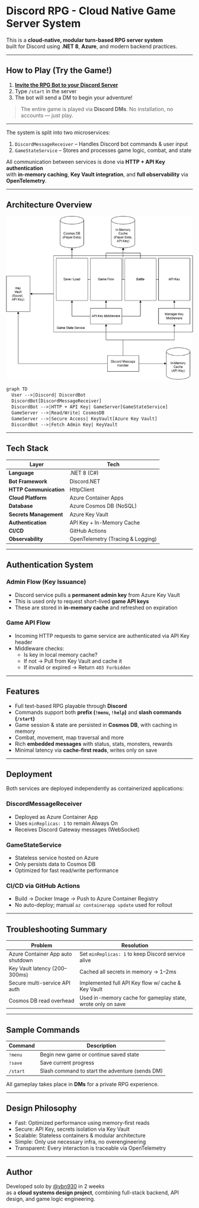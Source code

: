 # Discord RPG - Cloud Native Game Server System

This is a **cloud-native, modular turn-based RPG server system**  
built for Discord using **.NET 8**, **Azure**, and modern backend practices.

---

## How to Play (Try the Game!)

1. **[Invite the RPG Bot to your Discord Server](https://discord.gg/YOUR_INVITE_LINK)**  
2. Type `/start` in the server  
3. The bot will send a DM to begin your adventure!

> The entire game is played via **Discord DMs**.
> No installation, no accounts — just play.

---

The system is split into two microservices:

1. `DiscordMessageReceiver` – Handles Discord bot commands & user input
2. `GameStateService` – Stores and processes game logic, combat, and state

All communication between services is done via **HTTP + API Key authentication**  
with **in-memory caching**, **Key Vault integration**, and **full observability** via **OpenTelemetry**.

---

##  Architecture Overview

![System Diagram](/profile/system_diagram.png)

```mermaid
graph TD
  User -->|Discord| DiscordBot
  DiscordBot[DiscordMessageReceiver]
  DiscordBot -->|HTTP + API Key| GameServer[GameStateService]
  GameServer -->|Read/Write| CosmosDB
  GameServer -->|Secure Access| KeyVault[Azure Key Vault]
  DiscordBot -->|Fetch Admin Key| KeyVault
```

---

## Tech Stack

| Layer | Tech |
|------|------|
| **Language** | .NET 8 (C#) |
| **Bot Framework** | Discord.NET |
| **HTTP Communication** | HttpClient |
| **Cloud Platform** | Azure Container Apps |
| **Database** | Azure Cosmos DB (NoSQL) |
| **Secrets Management** | Azure Key Vault |
| **Authentication** | API Key + In-Memory Cache |
| **CI/CD** | GitHub Actions |
| **Observability** | OpenTelemetry (Tracing & Logging) |

---

## Authentication System

### Admin Flow (Key Issuance)
- Discord service pulls a **permanent admin key** from Azure Key Vault
- This is used only to request short-lived **game API keys**
- These are stored in **in-memory cache** and refreshed on expiration

### Game API Flow
- Incoming HTTP requests to game service are authenticated via API Key header
- Middleware checks:
  - Is key in local memory cache?
  - If not → Pull from Key Vault and cache it
  - If invalid or expired → Return `403 Forbidden`

---

##  Features

- Full text-based RPG playable through **Discord**
- Commands support both **prefix (`!menu`, `!help`)** and **slash commands (`/start`)**
- Game session & state are persisted in **Cosmos DB**, with caching in memory
- Combat, movement, map traversal and more
- Rich **embedded messages** with status, stats, monsters, rewards
- Minimal latency via **cache-first reads**, writes only on save

---

## Deployment

Both services are deployed independently as containerized applications:

### DiscordMessageReceiver

- Deployed as Azure Container App
- Uses `minReplicas: 1` to remain Always On
- Receives Discord Gateway messages (WebSocket)

### GameStateService

- Stateless service hosted on Azure
- Only persists data to Cosmos DB
- Optimized for fast read/write performance

### CI/CD via GitHub Actions

- Build → Docker Image → Push to Azure Container Registry
- No auto-deploy; manual `az containerapp update` used for rollout

---

## Troubleshooting Summary

| Problem | Resolution |
|--------|------------|
| Azure Container App auto shutdown | Set `minReplicas: 1` to keep Discord service alive |
| Key Vault latency (200–300ms) | Cached all secrets in memory → 1–2ms |
| Secure multi-service API auth | Implemented full API Key flow w/ cache & Key Vault |
| Cosmos DB read overhead | Used in-memory cache for gameplay state, wrote only on save |

---

## Sample Commands

| Command | Description |
|--------|-------------|
| `!menu` | Begin new game or continue saved state |
| `!save` | Save current progress |
| `/start` | Slash command to start the adventure (sends DM) |

 All gameplay takes place in **DMs** for a private RPG experience.

---

## Design Philosophy

- Fast: Optimized performance using memory-first reads
- Secure: API Key, secrets isolation via Key Vault
- Scalable: Stateless containers & modular architecture
- Simple: Only use necessary infra, no overengineering
- Transparent: Every interaction is traceable via OpenTelemetry

---

## Author

Developed solo by [@vbn930](https://github.com/vbn930) in 2 weeks  
as a **cloud systems design project**, combining full-stack backend, API design, and game logic engineering.
